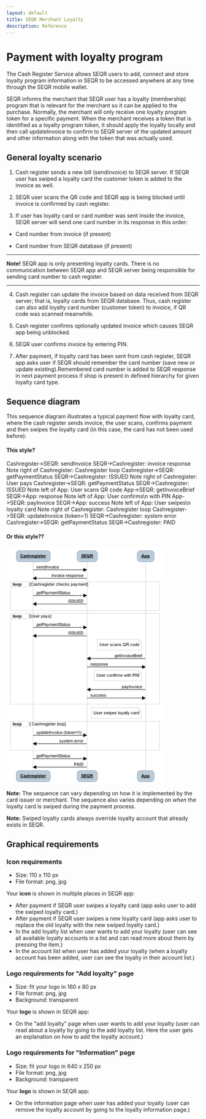 ```yaml
---
layout: default
title: SEQR Merchant Loyalty
description: Reference
---
```



# Payment with loyalty program

The Cash Register Service allows SEQR users to add, connect and store loyalty program information in SEQR to be accessed anywhere at any time through the SEQR mobile wallet. 

SEQR informs the merchant that SEQR user has a loyalty (membership) program that is relevant for the merchant so it can be applied to the purchase. Normally, the merchant will only receive one loyalty program token for a specific payment.
When the merchant receives a token that is identified as a loyalty program token, it should apply the loyalty locally and then call updateInvoice to confirm to SEQR server of the updated amount and other information along with the token that was actually used.

## General loyalty scenario

1) Cash register sends a new bill (sendInvoice) to SEQR server. If SEQR user has swiped a loyalty card the customer token is added to the invoice as well.

2) SEQR user scans the QR code and SEQR app is being blocked until invoice is confirmed by cash register.

3) If user has loyalty card or card number was sent inside the invoice, SEQR server will send one card number in its response in this order:

* Card number from invoice (if present)

* Card number from SEQR database (if present)

 ________________________________________
  **Note!** SEQR app is only presenting loyalty cards. There is no communication between SEQR app and SEQR server being responsible for sending card number to cash register.

________________________________________



4) Cash register can update the invoice based on data received from SEQR server; that is, loyalty cards from SEQR database. Thus, cash register can also add loyalty card number (customer token) to invoice, if QR code was scanned meanwhile.

5) Cash register confirms optionally updated invoice which causes SEQR app being unblocked.

6) SEQR user confirms invoice by entering PIN.

7) After payment, if loyalty card has been sent from cash register, SEQR app asks user if SEQR should remember the card number (save new or update existing).Remembered card number is added to SEQR response in next payment process if shop is present in defined hierarchy for given loyalty card type.

## Sequence diagram

This sequence diagram illustrates a typical payment flow with loyalty card, where the cash register sends invoice, the user scans, confirms payment and then swipes the loyalty card (in this case, the card has not been used before):

#### This style?

<div class="diagram">

Cashregister->SEQR: sendInvoice
SEQR->Cashregister: invoice response
Note right of Cashregister: Cashregister loop
Cashregister->SEQR: getPaymentStatus
SEQR->Cashregister: ISSUED
Note right of Cashregister: User pays
Cashregister->SEQR: getPaymentStatus
SEQR->Cashregister: ISSUED
Note left of App: User scans QR code
App->SEQR: getInvoiceBrief
SEQR->App: response
Note left of App: User confirms\n with PIN
App->SEQR: payInvoice
SEQR->App: success
Note left of App: User swipes\n loyalty card
Note right of Cashregister: Cashregister loop
Cashregister->SEQR: updateInvoice (token=1)
SEQR->Cashregister: system error
Cashregister->SEQR: getPaymentStatus
SEQR->Cashregister: PAID
</div>

<script>
 $(".diagram").sequenceDiagram({theme: 'simple'});
</script>

#### Or this style??


<img src="/assets/images/loyalty.png" />


**Note:** The sequence can vary depending on how it is implemented by the card issuer or merchant. The sequence also varies depending on *when* the loyalty card is swiped during the payment process.

**Note:** Swiped loyalty cards always override loyalty account that already exists in SEQR.


## Graphical requirements

### Icon requirements

* Size: 110 x 110 px
* File format: png, jpg

Your **icon** is shown in multiple places in SEQR app:

* After payment if SEQR user swipes a loyalty card (app asks user to add the swiped loyalty card.)
* After payment if SEQR user swipes a new loyalty card (app asks user to replace the old loyalty with the new swiped loyalty card.)
* In the add loyalty list when user wants to add your loyalty (user can see all available loyalty accounts in a list and can read more about them by pressing the item.)
* In the account list when user has added your loyalty (when a loyalty account has been added, user can see the loyalty in their account list.)


### Logo requirements for "Add loyalty" page

* Size: fit your logo in 160 x 80 px
* File format: png, jpg
* Background: transparent

Your **logo** is shown in SEQR app:

* On the "add loyalty" page when user wants to add your loyalty (user can read about a loyalty by going to the add loyalty list. Here the user gets an explanation on how to add the loyalty account.)


### Logo requirements for "Information" page

* Size: fit your logo in 640 x 250 px
* File format: png, jpg
* Background: transparent

Your **logo** is shown in SEQR app:

* On the information page when user has added your loyalty (user can remove the loyalty account by going to the loyalty information page.)












